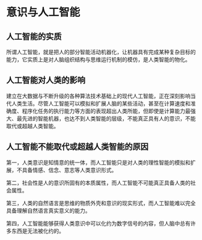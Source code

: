 # 意识与人工智能

## 人工智能的实质

所谓人工智能，就是把人的部分智能活动机器化，让机器具有完成某种复杂目标的能力，它实质上是对人脑组织结构与思维运行机制的模仿，是人类智能的物化。

## 人工智能对人类的影响

建立在大数据与不断升级的各种算法技术基础上的现代人工智能，正在深刻影响当代人类生活。尽管人工智能可以模拟和扩展人脑的某些活动，甚至在计算速度和准确度、程序化任务的执行能力等方面的表现超出人类所能，但即使是计算能力最强大、最先进的智能机器，也达不到人类智能的层级，不能真正具有人的意识，不能取代或超越人类智能。

## 人工智能不能取代或超越人类智能的原因

第一，人类意识是知情意的统一体，而人工智能只是对人类的理性智能的模拟和扩展，不具备情感、信念、意志等人类意识形式。

第二，社会性是人的意识所固有的本质属性，而人工智能不可能真正具备人类的社会属性。

第三，人类的自然语言是思维的物质外壳和意识的现实形式，而人工智能难以完全具备理解自然语言真实意义的能力。

第四，人工智能能够获得人类意识中可以化约为数字信号的内容，但人脑中总有许多东西是无法被化约的。